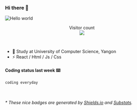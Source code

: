 ### Hi there 👋


<img src="https://raw.githubusercontent.com/sagar-viradiya/sagar-viradiya/master/resources/banner.png" alt="Hello world">
<p align="center"> 
  Visitor count<br/>
  <img src="https://profile-counter.glitch.me/phyowainyunt-19/count.svg" />
</p>

<br/>


- 🍻  Study at University of Computer Science, Yangon
- ⚡  React / Html / Js / Css


#### Coding status last week ⌨️

<!--START_SECTION:waka-->
```text
coding everyday
```
<!--END_SECTION:waka-->

<br/>

<center><img src="https://ghchart.rshah.org/00FF00/phyowainyunt-19" alt="" /></center>


<h6>* These nice badges are generated by <a href="https://shields.io/">Shields.io</a> and <a href="https://github.com/spencerwooo/Substats">Substats</a>.</h6>
